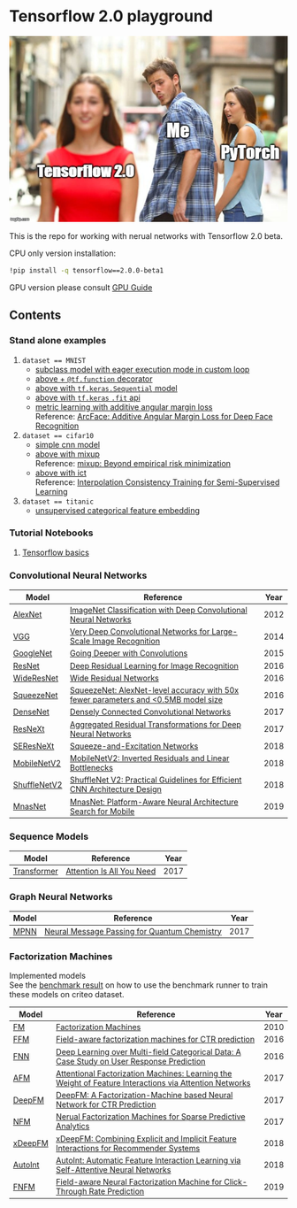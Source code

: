# Tensorflow 2.0 playground

![image](35adva.jpg)  

This is the repo for working with nerual networks with Tensorflow 2.0 beta.

CPU only version installation:  
```bash
!pip install -q tensorflow==2.0.0-beta1
```

GPU version please consult [GPU Guide](https://www.tensorflow.org/install/gpu)

## Contents
### Stand alone examples
1. `dataset == MNIST`
    + [subclass model with eager execution mode in custom loop](mnist_mlp_eager.py)
    + [above + `@tf.function` decorator](mnist_mlp_function.py)
    + [above with `tf.keras.Sequential` model](mnist_mlp_keras_sequential.py)
    + [above with `tf.keras` `.fit` api](mnist_mlp_pure_keras.py)
    + [metric learning with additive angular margin loss](mnist_metric_learning.py)  
     Reference: [ArcFace: Additive Angular Margin Loss for Deep Face Recognition](https://arxiv.org/abs/1801.07698)
2. `dataset == cifar10`
    + [simple cnn model](cifar10_cnn.py)
    + [above with mixup](cifar10_cnn_mixup.py)   
    Reference: [mixup: Beyond empirical risk minimization](https://arxiv.org/abs/1710.09412)
    + [above with ict](cifar10_cnn_ict.py)   
    Reference: [Interpolation Consistency Training for Semi-Supervised Learning](https://arxiv.org/abs/1903.03825)
3. `dataset == titanic`
    + [unsupervised categorical feature embedding](titanic_cat_embd_ae.py)

### Tutorial Notebooks
1. [Tensorflow basics](notebooks/01_basics.ipynb)

### Convolutional Neural Networks
| Model | Reference | Year |
|-------|-----------|------|
| [AlexNet](convnets/alexnet.py) | [ImageNet Classification with Deep Convolutional Neural Networks](http://papers.nips.cc/paper/4824-imagenet-classification-with-deep-convolutional-neural-networks.pdf) | 2012 |
| [VGG](convnets/vgg.py) | [Very Deep Convolutional Networks for Large-Scale Image Recognition](https://arxiv.org/abs/1409.1556) | 2014 |
| [GoogleNet](convnets/googlenet.py) | [Going Deeper with Convolutions](https://arxiv.org/abs/1409.4842) | 2015 |
| [ResNet](convnets/resnet.py) | [Deep Residual Learning for Image Recognition](https://arxiv.org/abs/1512.03385) | 2016 |
| [WideResNet](convnets/resnet) | [Wide Residual Networks](https://arxiv.org/abs/1605.07146) | 2016 |
| [SqueezeNet](convnets/squeezenet.py) | [SqueezeNet: AlexNet-level accuracy with 50x fewer parameters and <0.5MB model size](https://arxiv.org/abs/1602.07360) | 2016 |
| [DenseNet](convnets/densenet.py) | [Densely Connected Convolutional Networks](https://arxiv.org/abs/1608.06993) | 2017 |
| [ResNeXt](convnets/resnet.py) | [Aggregated Residual Transformations for Deep Neural Networks](https://arxiv.org/abs/1611.05431) | 2017 |
| [SEResNeXt](convnets/resnet.py) | [Squeeze-and-Excitation Networks](https://arxiv.org/abs/1709.01507) | 2018 | 
| [MobileNetV2](convnets/mobilenetv2.py) | [MobileNetV2: Inverted Residuals and Linear Bottlenecks](https://arxiv.org/abs/1801.04381) | 2018 |
| [ShuffleNetV2](convnets/shufflenetv2.py) | [ShuffleNet V2: Practical Guidelines for Efficient CNN Architecture Design](https://arxiv.org/abs/1807.11164) | 2018 |
| [MnasNet](convnets/mnasnet.py) | [MnasNet: Platform-Aware Neural Architecture Search for Mobile](https://arxiv.org/abs/1807.11626) | 2019 |

### Sequence Models
| Model | Reference | Year |
|-------|-----------|------|
| [Transformer](sequence/transformer.py) | [Attention Is All You Need](https://arxiv.org/abs/1706.03762) | 2017 |

### Graph Neural Networks
| Model | Reference | Year |
|-------|-----------|------|
| [MPNN](graph/mpnn.py) | [Neural Message Passing for Quantum Chemistry](https://arxiv.org/abs/1704.01212) | 2017 |

### Factorization Machines
Implemented models    
See the [benchmark result](fm/benchmark.md) on how to use the benchmark runner to train these models on criteo dataset.    
  
| Model | Reference | Year |
|-------|-----------|------|
| [FM](fm/fm.py) | [Factorization Machines](https://ieeexplore.ieee.org/abstract/document/5694074) | 2010 |
| [FFM](fm/ffm.py) | [Field-aware factorization machines for CTR prediction](https://dl.acm.org/citation.cfm?id=2959134) | 2016 |
| [FNN](fm/fnn.py) | [Deep Learning over Multi-field Categorical Data: A Case Study on User Response Prediction](https://arxiv.org/abs/1601.02376) | 2016 |
| [AFM](fm/afm.py) | [Attentional Factorization Machines: Learning the Weight of Feature Interactions via Attention Networks](https://arxiv.org/abs/1708.04617) | 2017 | 
| [DeepFM](fm/dfm.py) | [DeepFM: A Factorization-Machine based Neural Network for CTR Prediction](https://arxiv.org/abs/1703.04247) | 2017 |
| [NFM](fm/nfm.py) | [Nerual Factorization Machines for Sparse Predictive Analytics](https://arxiv.org/abs/1708.05027) | 2017 |
| [xDeepFM](fm/xdfm.py) | [xDeepFM: Combining Explicit and Implicit Feature Interactions for Recommender Systems](https://arxiv.org/abs/1803.05170) | 2018 |
| [AutoInt](fm/afi.py) | [AutoInt: Automatic Feature Interaction Learning via Self-Attentive Neural Networks](https://arxiv.org/abs/1810.11921) | 2018 |
| [FNFM](fm/fnfm.py) | [Field-aware Neural Factorization Machine for Click-Through Rate Prediction](https://arxiv.org/abs/1902.09096) | 2019 |


